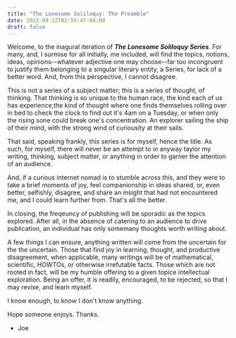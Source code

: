 ```yaml
---
title: "The Lonesome Soliloquy: The Preamble"
date: 2022-09-22T02:55:47-04:00
draft: false
---
```




Welcome, to the inagural iteration of ***The Lonesome Soliloquy Series***. For many, and, I surmise for all initially, me included, will find the topics, notions, ideas, opinions--whatever adjective one may choose--far too incongruent to justify them belonging to a singular literary entity, a Series, for lack of a better word. And, from this perspective, I cannot disagree. 


This is not a series of a subject matter; this is a series of thought, of thinking. That thinking is so unique to the human race, the kind each of us has experience,the kind of thought where one finds themselves rolling over in bed to check the clock to find out it's 4am on a Tuesday, or when only the rising sone could break one's  concentration. An explorer sailing the ship of their mind, with the strong wind of curiousity at their sails.

That said, speaking frankly, this series is for myself, hence the title. As such, for myself, there will never be an attempt to in anyway taylor my writing, thinking, subject matter, or anything in order to garner the attention of an audience. 

And, if a curious internet nomad is to stumble across this, and they were to take a brief moments of joy, feel companionship in ideas shared, or, even better, selfishly, disagree, and share an insight that had not encountered me, and I could learn further from. That's all the better.


In closing, the freqeuncy of publishing will be sporadic as the topics explored. After all, in the absence of catering to an audience to drive publication, an individual has only somemany thoughts worth writing about. 

A few things I can ensure, anything written will come from the  uncertain for the the uncertain. Those that find joy in learning, thought, and productive disagreement, when applicable, many writings will be of mathematical, scientific, HOWTOs, or otherwise irrefutable facts. Those which are not rooted in fact, will be my humble offering to a given topice intellectual exploration. Being an offer, it is readily, encouraged, to be rejected, so that I may revise, and learn myself. 


I know enough, to know I don't know anything.


Hope someone enjoys. Thanks.


- Joe

